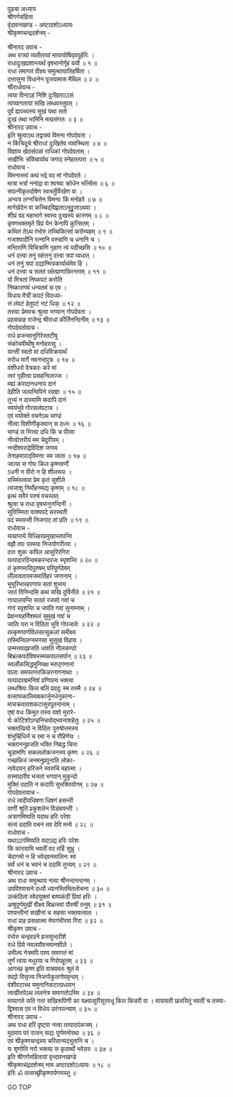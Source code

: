 पुढचा अध्याय  
श्रीगर्गसंहिता  
वृंदावनखण्ड - अष्टादशोऽध्यायः  
श्रीकृष्णचन्द्रदर्शनम् -  
  
श्रीनारद उवाच -  
अथ रात्र्यां व्यतीतायां मायायोषिद्‌वपुर्हरिः ।  
राधादुःखप्रशान्त्यर्थं वृषभानोर्गृहं ययौ ॥ १ ॥  
राधा तमागतं वीक्ष्य समुत्थायातिहर्षिता ।  
दत्तासुना विधानेन पूजयामास मैथिल ॥ २ ॥  
श्रीराधोवाच -  
त्वया विनाऽहं निशि दुःखिताऽऽसं  
     त्वय्यागतायां सखि लब्धवस्तुवत् ।  
पूर्वं ह्यपथ्यस्य सुखं यथा ततो  
     दुःखं तथा भामिनि मत्प्रसंगतः ॥ ३ ॥  
श्रीनारद उवाच -  
इति श्रुत्वाऽथ तद्वाक्यं विमना गोपदेवता ।  
न किंचिदूचे श्रीराधां दुःखितेव व्यवस्थिता ॥ ४ ॥  
विज्ञाय खेदसंपन्नां राधिकां गोपदेवताम् ।  
सखीभिः संविचार्याथ जगाद स्नेहतत्परा ॥ ५ ॥  
राधोवाच -  
विमनास्त्वं कथं भद्रे वद मां गोपदेवते ।  
मात्रा भर्त्रा ननांद्रा वा श्वश्र्वा क्रोधेन भर्त्सिता ॥ ६ ॥  
सपत्नीकृतदोषेण स्वभर्तुर्विरहेण वा ।  
अन्यत्र लग्नचित्तेन विमनाः किं मनोहरे ॥ ७ ॥  
मार्गखेदेन वा कच्चिद्‌विह्वलाऽभूद्रुजाऽथवा ।  
शीघ्रं वद महाभागे स्वस्य दुःखस्य कारणम् ॥ ८ ॥  
कृष्णभक्तमृते विप्रं येन केनापि कुत्सितम् ।  
कथितं तेऽथ रंभोरु तच्चिकित्सां करोम्यहम् ॥ ९ ॥  
गजाश्वादीनि रत्नानि वस्त्राणि च धनानि च ।  
मन्दिराणि विचित्राणि गृहाण त्वं यदीच्छसि ॥ १० ॥  
धनं दत्त्वा तनुं रक्षेत्तनुं दत्त्वा त्रपां व्यधात् ।  
धनं तनुं त्रपां दद्यान्मित्रकार्यार्थमेव हि ।  
धनं दत्त्वा च सततं रक्षेत्प्राणान्निरन्तरम् ॥ ११ ॥  
यो मित्रतां निष्कपटं करोति  
     निष्कारणमं धन्यतमं स एव ।  
विधाय मैत्रीं कपटं विदध्या-  
     त्तं लंपटं हेतुपटं नटं धिक् ॥ १२ ॥  
तस्याः प्रेमवचः श्रुत्वा भगवान् गोपदेवता ।  
प्रहसन्नाह राजेन्द्र श्रीराधां कीर्तिनन्दिनीम् ॥ १३ ॥  
गोपदेवतोवाच -  
राधे व्रजन्सानुगिरेस्तटीषु  
     संकोचवीथीषु मनोहरासु ।  
यान्तीं स्वतो मां दधिविक्रयार्थं  
     रुरोध मार्गे नवनन्दपुत्रः ॥ १४ ॥  
वंशीधरो वेत्रकरः करे मां  
     त्वरं गृहीत्वा प्रसहन्विलज्जः ।  
मह्यं करादानधनाय दानं  
     देहीति जल्पन्विपिने रसज्ञः ॥ १५ ॥  
तुभ्यं न दास्यामि कदापि दानं  
     स्वयंभुवे गोरसलंपटाय ।  
एवं मयोक्ते वचनेऽथ भाण्डं  
     नीत्वा विशीर्णीकृतवान् स दध्नः ॥ १६ ॥  
भाण्डं स भित्त्वा दधि किं च पीत्वा  
     नीत्वोत्तरीयं मम चेदुरीयम् ।  
नन्दीश्वराद्रेर्विदिशं जगाम  
     तेनाहमाराद्‌विमनाः स्म जाता ॥ १७ ॥  
जात्या स गोपः किल कृष्णवर्णो  
     ऽधनी न वीरो न हि शीलरूपः ।  
यस्मिंस्त्वया प्रेम कृतं सुशीले  
     त्यजाशु निर्मोहनमद्य कृष्णम् ॥ १८ ॥  
इत्थं सवैरं परुषं वचस्तत्  
     श्रुत्वा च राधा वृषभानुनन्दिनी ।  
सुविस्मिता वाक्यपदे सरस्वती  
     पदं स्मयन्ती निजगाद तां प्रति ॥ १९ ॥  
राधोवाच -  
यत्प्राप्तये विधिहरप्रमुखास्तपन्ति  
     वह्नौ तपः परमया निजयोगरीत्या ।  
दत्तः शुकः कपिल आसुरिरंगिरा  
     यत्पादारविन्दमकरन्दरजः स्पृशन्ति ॥ २० ॥  
तं कृष्णमादिपुरुषम् परिपूर्णदेवम्  
     लीलावतारमजमार्तिहरं जनानाम् ।  
भूभूरिभारहरणाय सतां शुभाय  
     जातं विनिन्दसि कथं सखि दुर्विनीते ॥ २१ ॥  
गाःपालयन्ति सततं रजसो गवां च  
     गंगां स्पृशन्ति च जपंति गवां सुनाम्नाम् ।  
प्रेक्षन्त्यहर्निशमलं सुमुखं गवां च  
     जातिः परा न विदिता भुवि गोपजातेः ॥ २२ ॥  
तत्कृष्णवर्णविलसत्सुकलां समीक्ष्य  
     तस्मिन्विलग्नमनसा सुसुखं विहाय ।  
उन्मत्तवद्‌व्रजति धावति नीलकण्ठो  
     बिभ्रत्कपर्दविषभस्मकपालसर्पान् ॥ २३ ॥  
स्वर्लोकसिद्धमुनियक्ष मरुद्‌गणानां  
     पालाः समस्तनरकिन्नरनागनाथाः ।  
यत्पादपद्ममनिशं प्रणिपत्य भक्त्या  
     लब्धश्रियः किल बलिं प्रददुः स्म तस्मै ॥ २४ ॥  
वत्साघकालियबकार्जुनधेनुकाना-  
     माचक्रवातशकटासुरपूतनानाम् ।  
एषां वधः किमुत तस्य यशो मुरारे-  
     र्यः कोटिशोऽण्डनिचयोद्‌भवनाशहेतुः ॥ २५ ॥  
भक्तात्प्रियो न विदितः पुरुषोत्तमस्य  
     शंभुर्व्हिधिर्न च रमा न च रौहिणेयः ।  
भक्ताननुव्रजति भक्ति निबद्ध चित्तः  
     चुडामणिः सकललोकजनस्य कृष्णः ॥ २६ ॥  
गच्छन्निजं जनमनुप्रपुनाति लोका-  
     नावेदयन् हरिजने स्वरुचिं महात्मा ।  
तस्मादतीव भजतां भगवान् मुकुन्दो  
     मुक्तिं ददाति न कदापि सुभक्तियोगम् ॥ २७ ॥  
गोपदेवतावाच -  
राधे त्वदीयधिषणा धिषणं हसन्ती  
     वाणीं श्रुतिं प्रकुशलेन विडंबयन्ती ।  
अत्रागमिष्यति यदाथ हरिः परेशः  
     सत्यं ददाति वचनं तव देवि मन्ये ॥ २८ ॥  
राधोवाच -  
यथाऽऽगमिष्यति यदाऽद्य हरिः परेशः  
     किं कारयामि भवतीं वद तर्हि सुभ्रु ।  
चेदागमो न हि भवेद्‌वनमालिनः स्वं  
     सर्वं धनं च भवनं च ददामि तुभ्यम् ॥ २९ ॥  
श्रीनारद उवाच -  
अथ राधा समुत्थाय नत्वा श्रीनन्दनन्दनम् ।  
उपविश्यासने दध्यौ ध्यानस्तिमितलोचना ॥ ३० ॥  
उत्कंठितां स्वेदयुक्तां बाष्पकंठीं प्रियां हरिः ।  
अश्रुपूर्णमुखीं वीक्ष्य बिभ्रत्स्वां पौरुषीं तनुम् ॥ ३१ ॥  
पश्यन्तीनां सखीनां च सहसा भक्तवत्सलः ।  
राधां प्राह प्रसन्नात्मा मेघगंभीरया गिरा ॥ ३२ ॥  
श्रीकृष्ण उवाच -  
रंभोरु चन्द्रवदने व्रजसुन्दरीशे  
     राधे प्रिये नवलयौवनमानशीले ।  
उमील्य नेत्रमपि पश्य समागतं मां  
     तूर्णं त्वया मधुरया च गिरोपहूतम् ॥ ३३ ॥  
आगच्छ कृष्ण इति वाक्यमतः श्रुतं मे  
     सद्यो विसृज्य निजगोकुलगोपवृन्दम् ।  
वंशीवटाच्च यमुनानिकटात्प्रधावन्  
     त्वत्प्रीतयेऽथ ललनेत्र समागतोऽस्मि ॥ ३४ ॥  
मय्यागते सति गता सखिरूपिणी का     यक्ष्यासुरीसुरवधू किल किन्नरी वा । मायावती छलयितुं भवतीं च तस्मा-  
     द्विश्वास एव न विधेय उरंगपत्न्याम् ॥ ३५ ॥  
श्रीनारद उवाच -  
अथ राधा हरिं दृष्ट्वा नत्वा तत्पादपंकजम् ।  
मुदमाप परं राजन् सद्यः पूर्णमनोरथा ॥ ३६ ॥  
एवं श्रीकृष्णचन्द्रस्य चरितान्यद्‌भुतानि च ।  
यः शृणोति नरो भक्त्या स कृतार्थो भवेन्नरः ॥ ३७ ॥  
इति श्रीगर्गसंहितायां वृन्दावनखण्डे  
श्रीकृष्णचंद्रदर्शनम् नाम अष्टादशोऽध्यायः ॥ १८ ॥  
हरिः ॐ तत्सच्छ्रीकृष्णार्पणमस्तु ॥  
  
GO TOP
